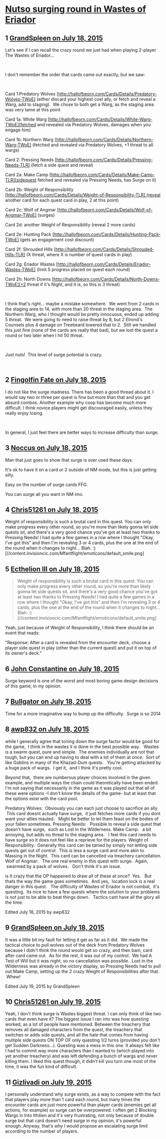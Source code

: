 # [Nutso surging round in Wastes of Eriador](https://community.fantasyflightgames.com/topic/182746-nutso-surging-round-in-wastes-of-eriador/)

## 1 [GrandSpleen on July 18, 2015](https://community.fantasyflightgames.com/topic/182746-nutso-surging-round-in-wastes-of-eriador/?do=findComment&comment=1696004)

Let's see if I can recall the crazy round we just had when playing 2-player The Wastes of Eriador...

 

I don't remember the order that cards came out exactly, but we saw:

 

Card 1:Predatory Wolves [http://hallofbeorn.com/Cards/Details/Predatory-Wolves-TWoE] (either discard your highest cost ally, or fetch and reveal a Warg, add to staging).  We chose to both get a Warg, as the staging area was very tame at this point

Card 1a: White Warg [http://hallofbeorn.com/Cards/Details/White-Warg-TWoE](fetched and revealed via Predatory Wolves, damages when you engage him)

Card 1b: Northern Warg [http://hallofbeorn.com/Cards/Details/Northern-Warg-TWoE] (fetched and revealed via Predatory Wolves, +1 threat to all wargs)

Card 2: Pressing Needs [http://hallofbeorn.com/Cards/Details/Pressing-Needs-TLR] (fetch a side quest and reveal)

Card 2a: Make Camp [http://hallofbeorn.com/Cards/Details/Make-Camp-TLR](sidequest fetched and revealed via Pressing Needs, has Surge on it)

Card 2b: Weight of Responsibility [http://hallofbeorn.com/Cards/Details/Weight-of-Responsibility-TLR] (reveal another card for each quest card in play, 2 at this point)

Card 2c: Wolf of Angmar [http://hallofbeorn.com/Cards/Details/Wolf-of-Angmar-TWoE] (surges)

Card 2d: another Weight of Responsibility (reveal 2 more cards)

Card 2e: Hunting Pack [http://hallofbeorn.com/Cards/Details/Hunting-Pack-TWoE] (gets an engagement cost discount)

Card 2f: Shrouded Hills [http://hallofbeorn.com/Cards/Details/Shrouded-Hills-TLR] (X threat, where X is number of quest cards in play)

Card 2g: Eriador Wastes [http://hallofbeorn.com/Cards/Details/Eriador-Wastes-TWoE] (limit 5 progress placed on quest each round)

Card 2h: North Downs [http://hallofbeorn.com/Cards/Details/North-Downs-TWoE](+2 threat if it's Night, and it is, so this is 3 threat)

 

I think that's right... maybe a mistake somewhere.  We went from 2 cards in the staging area to 14, with more than 20 threat in the staging area.  The Northern Warg, who I thought would be pretty innocuous, ended up adding 5 threat.  We were going to need to raise threat by 8, but 2 Elrond's Counsels plus 4 damage on Treebeard lowered that to 2.  Still we handled this just fine (none of the cards are really that bad), but we lost the quest a round or two later when I hit 50 threat.

 

Just nuts!  This level of surge potential is crazy.

 

## 2 [Fingolfin Fate on July 18, 2015](https://community.fantasyflightgames.com/topic/182746-nutso-surging-round-in-wastes-of-eriador/?do=findComment&comment=1696037)

I do not like the surge madness. There has been a good thread about it. I would say two or three per quest is fine but more than that and you get absurd combos. Another example why coop has become much more difficult. I think novice players might get discouraged easily, unless they really enjoy losing.

 

In general, I just feel there are better ways to increase difficulty than surge.

## 3 [Noccus on July 18, 2015](https://community.fantasyflightgames.com/topic/182746-nutso-surging-round-in-wastes-of-eriador/?do=findComment&comment=1696042)

Man that just goes to show that surge is over used these days.

It's ok to have it on a card or 2 outside of NM mode, but this is just getting silly.

Easy on the number of surge cards FFG.

You can surge all you want in NM imo.

## 4 [Chris51261 on July 18, 2015](https://community.fantasyflightgames.com/topic/182746-nutso-surging-round-in-wastes-of-eriador/?do=findComment&comment=1696249)

Weight of responsibility is such a brutal card in this quest. You can only make progress every other round, so you're more than likely gonna let side quests sit, and there's a very good chance you've got at least two thanks to Pressing Needs! I had quite a few games in a row where I thought "Okay, I've got this" and then I'm revealing 3 or 4 cards, plus the one at the end of the round when it changes to night... Blah. :) [//content.invisioncic.com/Mfantflight/emoticons/default_smile.png]

## 5 [Ecthelion III on July 18, 2015](https://community.fantasyflightgames.com/topic/182746-nutso-surging-round-in-wastes-of-eriador/?do=findComment&comment=1696306)

> Weight of responsibility is such a brutal card in this quest. You can only make progress every other round, so you're more than likely gonna let side quests sit, and there's a very good chance you've got at least two thanks to Pressing Needs! I had quite a few games in a row where I thought "Okay, I've got this" and then I'm revealing 3 or 4 cards, plus the one at the end of the round when it changes to night... Blah. :) [//content.invisioncic.com/Mfantflight/emoticons/default_smile.png]

Yeah, just because of Weight of Responsibility, I think there should be an event that reads:

"Response: After a card is revealed from the encounter deck, choose a player side quest in play (other than the current quest) and put it on top of its owner's deck."

## 6 [John Constantine on July 18, 2015](https://community.fantasyflightgames.com/topic/182746-nutso-surging-round-in-wastes-of-eriador/?do=findComment&comment=1696313)

Surge keyword is one of the worst and most boring game design decisions of this game, in my opinion.

## 7 [Bullgator on July 18, 2015](https://community.fantasyflightgames.com/topic/182746-nutso-surging-round-in-wastes-of-eriador/?do=findComment&comment=1696353)

Time for a more imaginative way to bump up the difficulty.  Surge is so 2014

## 8 [awp832 on July 18, 2015](https://community.fantasyflightgames.com/topic/182746-nutso-surging-round-in-wastes-of-eriador/?do=findComment&comment=1696379)

while I generally agree that toning down the surge factor would be good for the game,  I think in the wastes it is done in the best possible way.   Wastes is a swarm quest, pure and simple.  The enemies individually are not that tough, but you can end up having to deal with a lot of them at once.  Sort of like Goblins in many of the Khazad-Dum quests.   You're getting attacked by a huge pack of wargs.  I get it,  and I think it's pretty cool.

Beyond that,  there are numberous player choices involved in the given example, and multiple ways the chain could theoretically have been ended.   I'm not saying that necessarily in the game as it was played out that all of these were options -I don't know the details of the game- but at least that the options exist with the card pool.

Predatory Wolves:  Obviously you can each just choose to sacrifice an ally.  This card doesnt actually have surge,  it just fetches more cards if you dont want your allies mauled.   Might be better to let them feast on the bodies of your fallen sometimes.
Pressing Needs:   Possible to reveal a side quest that doesn't have surge,  such as Lost in the Wilderness.
Make Camp:   a bit annoying, but adds no threat to the staging area.   I feel this card needs to have surge so it does not feel like a reprieve for the players.
Weight of Responsibility:  Generally this card can be tamed by simply not letting side quests get out of control.  This is less a surge card and more akin to Massing in the Night.  This card can be cancelled via treachery cancellation.
Wolf of Angmar:   The one real enemy in this quest with surge.  Again,  swarmed by a pack of wolves.   Don't think it's an issue.

is it crazy that the OP happened to draw all of these at once?  Yes.   But thats the way the game goes sometimes.  And yes,  location lock is a real danger in this quest.   The difficulty of Wastes of Eriador is not combat,  it's questing.  Its nice to have a few quests where the solution to your problems is not just to be able to beat things down.   Tactics cant have all the glory all the time.
 

Edited July 18, 2015 by awp832

## 9 [GrandSpleen on July 18, 2015](https://community.fantasyflightgames.com/topic/182746-nutso-surging-round-in-wastes-of-eriador/?do=findComment&comment=1696420)

It was a little bit my fault for letting it get as far as it did.  We made the tactical choice to pull wolves out of the deck from Predatory Wolves because I didn't think the round would get so crazy, and then bam, card after card came out.  As for the rest, it was out of my control.  We had A Test of Will but it was night, so no cancellation was possible.  Lost in the Wilderness was already in the victory display, so Pressing Needs had to pull out Make Camp, setting up the 2 crazy Weight of Responsibilities after that.  Whew!

Edited July 19, 2015 by GrandSpleen

## 10 [Chris51261 on July 19, 2015](https://community.fantasyflightgames.com/topic/182746-nutso-surging-round-in-wastes-of-eriador/?do=findComment&comment=1696629)

Yeah, I don't think surge is Wastes biggest threat. I can only think of like two cards that even have it? The biggest issue I ran into was how questing worked, as a lot of people have mentioned. Between the treachery that removes all damaged characters from the quest, the treachery that switches or adds side quests, and all the hate that comes from having multiple side quests ON TOP OF only questing 1/2 turns (provided you don't get Sudden Darkness...). Questing was a mess in this one. It always felt like I had to commit way more characters than I wanted to (which played into yet another treachery) and was left defending a bunch of wargs and never killing them. I liked this quest though, it didn't kill you turn one most of the time, it was the fun kind of difficult.

## 11 [Gizlivadi on July 19, 2015](https://community.fantasyflightgames.com/topic/182746-nutso-surging-round-in-wastes-of-eriador/?do=findComment&comment=1696779)

I personally understand why surge exists, as a way to compete with the fact that players play more than 1 card each round, but many times the encounter cards are just more powerful than player cards (enemies get all actions, for example) so surge can be overpowered. I often get 2 Blocking Wargs in Into Ithilien and it's very frustrating, not only because of double surge but that card doesn't need surge in my opinion, it's powerful enough..Anyway, that's why I would propose an escalating surge limit according to the number of players.

